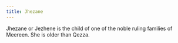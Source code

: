 ```yaml
---
title: Jhezane
---
```


Jhezane or Jezhene is the child of one of the noble ruling families of Meereen. She is older than Qezza.


